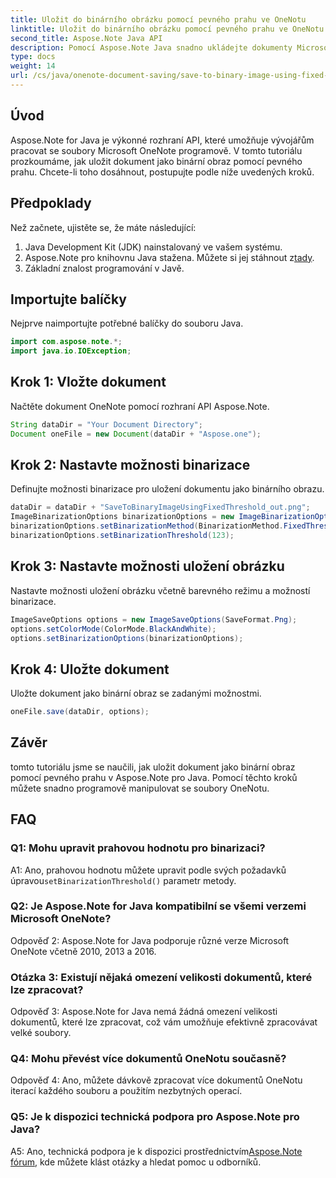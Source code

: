 ```yaml
---
title: Uložit do binárního obrázku pomocí pevného prahu ve OneNotu
linktitle: Uložit do binárního obrázku pomocí pevného prahu ve OneNotu
second_title: Aspose.Note Java API
description: Pomocí Aspose.Note Java snadno ukládejte dokumenty Microsoft OneNote jako binární obrázky pomocí pevného prahu. Vylepšete své možnosti manipulace se soubory OneNotu.
type: docs
weight: 14
url: /cs/java/onenote-document-saving/save-to-binary-image-using-fixed-threshold/
---
```

## Úvod

Aspose.Note for Java je výkonné rozhraní API, které umožňuje vývojářům pracovat se soubory Microsoft OneNote programově. V tomto tutoriálu prozkoumáme, jak uložit dokument jako binární obraz pomocí pevného prahu. Chcete-li toho dosáhnout, postupujte podle níže uvedených kroků.

## Předpoklady

Než začnete, ujistěte se, že máte následující:

1. Java Development Kit (JDK) nainstalovaný ve vašem systému.
2.  Aspose.Note pro knihovnu Java stažena. Můžete si jej stáhnout z[tady](https://releases.aspose.com/note/java/).
3. Základní znalost programování v Javě.

## Importujte balíčky

Nejprve naimportujte potřebné balíčky do souboru Java.

```java
import com.aspose.note.*;
import java.io.IOException;
```

## Krok 1: Vložte dokument

Načtěte dokument OneNote pomocí rozhraní API Aspose.Note.

```java
String dataDir = "Your Document Directory";
Document oneFile = new Document(dataDir + "Aspose.one");
```

## Krok 2: Nastavte možnosti binarizace

Definujte možnosti binarizace pro uložení dokumentu jako binárního obrazu.

```java
dataDir = dataDir + "SaveToBinaryImageUsingFixedThreshold_out.png";
ImageBinarizationOptions binarizationOptions = new ImageBinarizationOptions();
binarizationOptions.setBinarizationMethod(BinarizationMethod.FixedThreshold);
binarizationOptions.setBinarizationThreshold(123);
```

## Krok 3: Nastavte možnosti uložení obrázku

Nastavte možnosti uložení obrázku včetně barevného režimu a možností binarizace.

```java
ImageSaveOptions options = new ImageSaveOptions(SaveFormat.Png);
options.setColorMode(ColorMode.BlackAndWhite);
options.setBinarizationOptions(binarizationOptions);
```

## Krok 4: Uložte dokument

Uložte dokument jako binární obraz se zadanými možnostmi.

```java
oneFile.save(dataDir, options);
```

## Závěr

tomto tutoriálu jsme se naučili, jak uložit dokument jako binární obraz pomocí pevného prahu v Aspose.Note pro Java. Pomocí těchto kroků můžete snadno programově manipulovat se soubory OneNotu.

## FAQ

### Q1: Mohu upravit prahovou hodnotu pro binarizaci?

 A1: Ano, prahovou hodnotu můžete upravit podle svých požadavků úpravou`setBinarizationThreshold()` parametr metody.

### Q2: Je Aspose.Note for Java kompatibilní se všemi verzemi Microsoft OneNote?

Odpověď 2: Aspose.Note for Java podporuje různé verze Microsoft OneNote včetně 2010, 2013 a 2016.

### Otázka 3: Existují nějaká omezení velikosti dokumentů, které lze zpracovat?

Odpověď 3: Aspose.Note for Java nemá žádná omezení velikosti dokumentů, které lze zpracovat, což vám umožňuje efektivně zpracovávat velké soubory.

### Q4: Mohu převést více dokumentů OneNotu současně?

Odpověď 4: Ano, můžete dávkově zpracovat více dokumentů OneNotu iterací každého souboru a použitím nezbytných operací.

### Q5: Je k dispozici technická podpora pro Aspose.Note pro Java?

 A5: Ano, technická podpora je k dispozici prostřednictvím[Aspose.Note fórum](https://forum.aspose.com/c/note/28), kde můžete klást otázky a hledat pomoc u odborníků.
